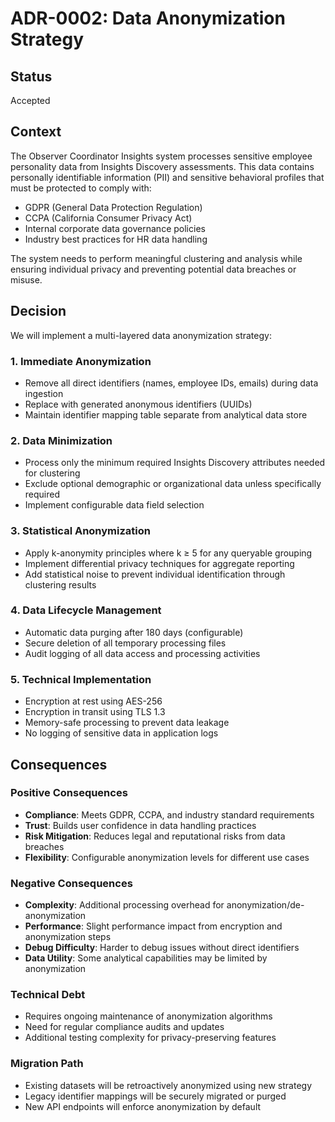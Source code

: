 # ADR-0002: Data Anonymization Strategy

## Status
Accepted

## Context

The Observer Coordinator Insights system processes sensitive employee personality data from Insights Discovery assessments. This data contains personally identifiable information (PII) and sensitive behavioral profiles that must be protected to comply with:

- GDPR (General Data Protection Regulation)
- CCPA (California Consumer Privacy Act)
- Internal corporate data governance policies
- Industry best practices for HR data handling

The system needs to perform meaningful clustering and analysis while ensuring individual privacy and preventing potential data breaches or misuse.

## Decision

We will implement a multi-layered data anonymization strategy:

### 1. Immediate Anonymization
- Remove all direct identifiers (names, employee IDs, emails) during data ingestion
- Replace with generated anonymous identifiers (UUIDs)
- Maintain identifier mapping table separate from analytical data store

### 2. Data Minimization
- Process only the minimum required Insights Discovery attributes needed for clustering
- Exclude optional demographic or organizational data unless specifically required
- Implement configurable data field selection

### 3. Statistical Anonymization
- Apply k-anonymity principles where k ≥ 5 for any queryable grouping
- Implement differential privacy techniques for aggregate reporting
- Add statistical noise to prevent individual identification through clustering results

### 4. Data Lifecycle Management
- Automatic data purging after 180 days (configurable)
- Secure deletion of all temporary processing files
- Audit logging of all data access and processing activities

### 5. Technical Implementation
- Encryption at rest using AES-256
- Encryption in transit using TLS 1.3
- Memory-safe processing to prevent data leakage
- No logging of sensitive data in application logs

## Consequences

### Positive Consequences
- **Compliance**: Meets GDPR, CCPA, and industry standard requirements
- **Trust**: Builds user confidence in data handling practices
- **Risk Mitigation**: Reduces legal and reputational risks from data breaches
- **Flexibility**: Configurable anonymization levels for different use cases

### Negative Consequences
- **Complexity**: Additional processing overhead for anonymization/de-anonymization
- **Performance**: Slight performance impact from encryption and anonymization steps
- **Debug Difficulty**: Harder to debug issues without direct identifiers
- **Data Utility**: Some analytical capabilities may be limited by anonymization

### Technical Debt
- Requires ongoing maintenance of anonymization algorithms
- Need for regular compliance audits and updates
- Additional testing complexity for privacy-preserving features

### Migration Path
- Existing datasets will be retroactively anonymized using new strategy
- Legacy identifier mappings will be securely migrated or purged
- New API endpoints will enforce anonymization by default